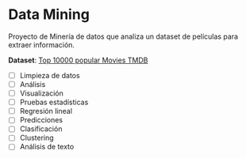 # Data Mining
Proyecto de Minería de datos que analiza un dataset de películas para extraer información.

**Dataset**: [Top 10000 popular Movies TMDB](https://www.kaggle.com/datasets/ursmaheshj/top-10000-popular-movies-tmdb-05-2023)

- [ ] Limpieza de datos
- [ ] Análisis
- [ ] Visualización
- [ ] Pruebas estadísticas
- [ ] Regresión lineal
- [ ] Predicciones
- [ ] Clasificación
- [ ] Clustering
- [ ] Análisis de texto
